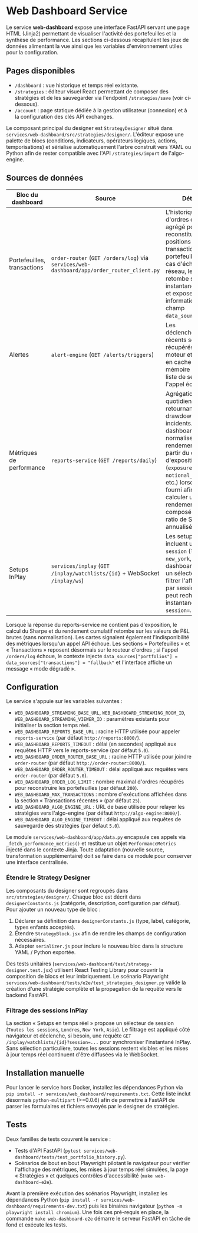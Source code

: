 # Web Dashboard Service

Le service **web-dashboard** expose une interface FastAPI servant une page HTML
(Jinja2) permettant de visualiser l'activité des portefeuilles et la synthèse
de performance. Les sections ci-dessous récapitulent les jeux de données
alimentant la vue ainsi que les variables d'environnement utiles pour la
configuration.

## Pages disponibles

- `/dashboard` : vue historique et temps réel existante.
- `/strategies` : éditeur visuel React permettant de composer des stratégies et de
  les sauvegarder via l'endpoint `/strategies/save` (voir ci-dessous).
- `/account` : page statique dédiée à la gestion utilisateur (connexion) et à la
  configuration des clés API exchanges.

Le composant principal du designer est `StrategyDesigner` situé dans
`services/web-dashboard/src/strategies/designer/`. L'éditeur expose une palette
de blocs (conditions, indicateurs, opérateurs logiques, actions, temporisations)
et sérialise automatiquement l'arbre construit vers YAML ou Python afin de
rester compatible avec l'API `/strategies/import` de l'algo-engine.

## Sources de données

| Bloc du dashboard | Source | Détails |
| --- | --- | --- |
| Portefeuilles, transactions | `order-router` (`GET /orders/log`) via `services/web-dashboard/app/order_router_client.py` | L'historique d'ordres est agrégé pour reconstituer les positions et transactions par portefeuille. En cas d'échec réseau, le service retombe sur un instantané statique et expose cette information via le champ `data_sources`. |
| Alertes | `alert-engine` (`GET /alerts/triggers`) | Les déclenchements récents sont récupérés côté moteur et mises en cache en mémoire avec une liste de secours si l'appel échoue. |
| Métriques de performance | `reports-service` (`GET /reports/daily`) | Agrégation quotidienne retournant P\&L, drawdown et incidents. Le dashboard normalise les rendements à partir du champ d'exposition (`exposure`, `notional_exposure`, etc.) lorsqu'il est fourni afin de calculer un rendement composé et un ratio de Sharpe annualisé. |
| Setups InPlay | `services/inplay` (`GET /inplay/watchlists/{id}` + WebSocket `/inplay/ws`) | Les setups incluent un champ `session` (`london`, `new_york`, `asia`). Le dashboard expose un sélecteur pour filtrer l'affichage par session et peut recharger un instantané via `?session=`. |

Lorsque la réponse du reports-service ne contient pas d'exposition, le calcul du
Sharpe et du rendement cumulatif retombe sur les valeurs de P\&L brutes (sans
normalisation). Les cartes signalent également l'indisponibilité des métriques
lorsqu'un appel API échoue. Les sections « Portefeuilles » et « Transactions »
reposent désormais sur le routeur d'ordres ; si l'appel `/orders/log` échoue,
le contexte injecte `data_sources["portfolios"] = data_sources["transactions"] = "fallback"`
et l'interface affiche un message « mode dégradé ».

## Configuration

Le service s'appuie sur les variables suivantes :

- `WEB_DASHBOARD_STREAMING_BASE_URL`, `WEB_DASHBOARD_STREAMING_ROOM_ID`,
  `WEB_DASHBOARD_STREAMING_VIEWER_ID` : paramètres existants pour initialiser la
  section temps réel.
- `WEB_DASHBOARD_REPORTS_BASE_URL` : racine HTTP utilisée pour appeler
  `reports-service` (par défaut `http://reports:8000/`).
- `WEB_DASHBOARD_REPORTS_TIMEOUT` : délai (en secondes) appliqué aux requêtes
  HTTP vers le reports-service (par défaut `5.0`).
- `WEB_DASHBOARD_ORDER_ROUTER_BASE_URL` : racine HTTP utilisée pour joindre
  `order-router` (par défaut `http://order-router:8000/`).
- `WEB_DASHBOARD_ORDER_ROUTER_TIMEOUT` : délai appliqué aux requêtes vers
  `order-router` (par défaut `5.0`).
- `WEB_DASHBOARD_ORDER_LOG_LIMIT` : nombre maximal d'ordres récupérés pour
  reconstruire les portefeuilles (par défaut `200`).
- `WEB_DASHBOARD_MAX_TRANSACTIONS` : nombre d'exécutions affichées dans la
  section « Transactions récentes » (par défaut `25`).
- `WEB_DASHBOARD_ALGO_ENGINE_URL` : URL de base utilisée pour relayer les
  stratégies vers l'algo-engine (par défaut `http://algo-engine:8000/`).
- `WEB_DASHBOARD_ALGO_ENGINE_TIMEOUT` : délai appliqué aux requêtes de
  sauvegarde des stratégies (par défaut `5.0`).

Le module `services/web-dashboard/app/data.py` encapsule ces appels via
`_fetch_performance_metrics()` et restitue un objet `PerformanceMetrics` injecté
dans le contexte Jinja. Toute adaptation (nouvelle source, transformation
supplémentaire) doit se faire dans ce module pour conserver une interface
centralisée.

### Étendre le Strategy Designer

Les composants du designer sont regroupés dans `src/strategies/designer/`. Chaque
bloc est décrit dans `designerConstants.js` (catégorie, description, configuration
par défaut). Pour ajouter un nouveau type de bloc :

1. Déclarer sa définition dans `designerConstants.js` (type, label, catégorie,
   types enfants acceptés).
2. Étendre `StrategyBlock.jsx` afin de rendre les champs de configuration
   nécessaires.
3. Adapter `serializer.js` pour inclure le nouveau bloc dans la structure YAML /
   Python exportée.

Des tests unitaires (`services/web-dashboard/test/strategy-designer.test.jsx`)
utilisent React Testing Library pour couvrir la composition de blocs et leur
imbriquement. Le scénario Playwright `services/web-dashboard/tests/e2e/test_strategies_designer.py`
valide la création d'une stratégie complète et la propagation de la requête vers
le backend FastAPI.

### Filtrage des sessions InPlay

La section « Setups en temps réel » propose un sélecteur de session (`Toutes les sessions`, `Londres`, `New York`, `Asie`). Le filtrage est appliqué côté navigateur et déclenche, si besoin, une requête `GET /inplay/watchlists/{id}?session=...` pour synchroniser l'instantané InPlay. Sans sélection particulière, toutes les sessions restent visibles et les mises à jour temps réel continuent d'être diffusées via le WebSocket.

## Installation manuelle

Pour lancer le service hors Docker, installez les dépendances Python via
`pip install -r services/web_dashboard/requirements.txt`. Cette liste inclut désormais
`python-multipart` (>=0.0.6) afin de permettre à FastAPI de parser les formulaires et
fichiers envoyés par le designer de stratégies.

## Tests

Deux familles de tests couvrent le service :

- Tests d'API FastAPI (`pytest services/web-dashboard/tests/test_portfolio_history.py`).
- Scénarios de bout en bout Playwright pilotant le navigateur pour vérifier
  l'affichage des métriques, les mises à jour temps réel simulées, la page
  « Stratégies » et quelques contrôles d'accessibilité (`make web-dashboard-e2e`).

Avant la première exécution des scénarios Playwright, installez les dépendances
Python (`pip install -r services/web-dashboard/requirements-dev.txt`) puis les
binaires navigateur (`python -m playwright install chromium`). Une fois ces
pré-requis en place, la commande `make web-dashboard-e2e` démarre le serveur
FastAPI en tâche de fond et exécute les tests.
